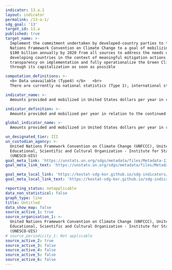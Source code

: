 ```yaml
---
indicator: 13.a.1
layout: indicator
permalink: /13-a-1/
sdg_goal: '13'
target_id: 13.a
published: true
target_name: >-
  Implement the commitment undertaken by developed-country parties to the United
  Nations Framework Convention on Climate Change to a goal of mobilizing jointly
  $100 billion annually by 2020 from all sources to address the needs of
  developing countries in the context of meaningful mitigation actions and
  transparency on implementation and fully operationalize the Green Climate Fund
  through its capitalization as soon as possible

computation_definitions: >-
  <b> Data unavailable (Type4) </b>   <br>
  There are currently no national statistics (Type 1), international statistics (Type 2), or alternative national statistics (Type 3) available. The Data of Type 1, type 2, or type 3 can be also included in case of temporary unavailability.

indicator_name: >-
  Amounts provided and mobilized in United States dollars per year in relation to the continued existing collective mobilization goal of the $100 billion commitment through to 2025

indicator_definition: >-
  Amounts provided and mobilized per year in relation to the continued existing collective mobilization goal of the $100 billion commitment under the UNFCCC process.

global_indicator_name: >-
  Amounts provided and mobilized in United States dollars per year in relation to the continued existing collective mobilization goal of the $100 billion commitment through to 2025

un_designated_tier: III
un_custodian_agency: >-
  United Nations Framework Convention on Climate Change (UNFCCC), United Nations
  Educational, Scientific and Cultural Organization - Institute for Statistics
  (UNESCO-UIS)
goal_meta_link: 'https://unstats.un.org/sdgs/metadata/files/Metadata-13-a-01.pdf'
goal_meta_link_text: 'https://unstats.un.org/sdgs/metadata/files/Metadata-13-a-01.pdf'

goal_meta_local_link: 'https://kostat-sdg-kor.github.io/sdg-indicators/public/data/Metadata-13-a-01_ENG.pdf'
goal_meta_local_link_text: 'https://kostat-sdg-kor.github.io/sdg-indicators/public/data/Metadata-13-a-01_ENG.pdf'

reporting_status: notapplicable
data_non_statistical: false
graph_type: line
title: Untitled
data_show_map: false
source_active_1: true
source_organisation_1: >-
  United Nations Framework Convention on Climate Change (UNFCCC), United Nations
  Educational, Scientific and Cultural Organization - Institute for Statistics
  (UNESCO-UIS)
# source_periodicity_1: Not applicable
source_active_2: true
source_active_3: false
source_active_4: false
source_active_5: false
source_active_6: false
---
```

